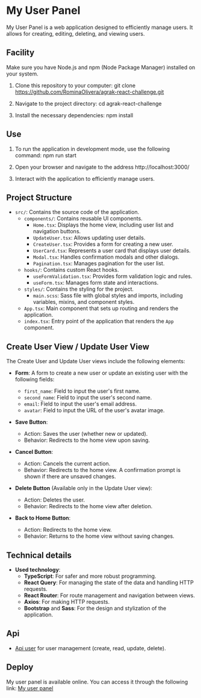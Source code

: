# My User Panel

My User Panel is a web application designed to efficiently manage users. It allows for creating, editing, deleting, and viewing users.


## Facility

Make sure you have Node.js and npm (Node Package Manager) installed on your system.

1. Clone this repository to your computer:
   git clone https://github.com/RominaOlivera/agrak-react-challenge.git

2. Navigate to the project directory:
   cd agrak-react-challenge

3. Install the necessary dependencies:
   npm install

## Use

1. To run the application in development mode, use the following command:
   npm run start

2. Open your browser and navigate to the address http://localhost:3000/

3. Interact with the application to efficiently manage users.

## Project Structure

- `src/`: Contains the source code of the application.
  - `components/`: Contains reusable UI components.
    - `Home.tsx`: Displays the home view, including user list and navigation buttons.
    - `UpdateUser.tsx`: Allows updating user details.
    - `CreateUser.tsx`: Provides a form for creating a new user.
    - `UserCard.tsx`: Represents a user card that displays user details.
    - `Modal.tsx`: Handles confirmation modals and other dialogs.
    - `Pagination.tsx`: Manages pagination for the user list.
  - `hooks/`: Contains custom React hooks.
    - `useFormValidation.tsx`: Provides form validation logic and rules.
    - `useForm.tsx`: Manages form state and interactions.
  - `styles/`: Contains the styling for the project.
    - `main.scss`: Sass file with global styles and imports, including variables, mixins, and component styles.
  - `App.tsx`: Main component that sets up routing and renders the application.
  - `index.tsx`: Entry point of the application that renders the `App` component.


## Create User View / Update User View

The Create User and Update User views include the following elements:

- **Form**: A form to create a new user or update an existing user with the following fields:
  - `first_name`: Field to input the user's first name.
  - `second_name`: Field to input the user's second name.
  - `email`: Field to input the user's email address.
  - `avatar`: Field to input the URL of the user's avatar image.

- **Save Button**: 
  - Action: Saves the user (whether new or updated).
  - Behavior: Redirects to the home view upon saving.

- **Cancel Button**: 
  - Action: Cancels the current action.
  - Behavior: Redirects to the home view. A confirmation prompt is shown if there are unsaved changes.

- **Delete Button** (Available only in the Update User view):
  - Action: Deletes the user.
  - Behavior: Redirects to the home view after deletion.

- **Back to Home Button**:
  - Action: Redirects to the home view.
  - Behavior: Returns to the home view without saving changes.

## Technical details

- **Used technology**:
  - **TypeScript**: For safer and more robust programming.
  - **React Query**: For managing the state of the data and handling HTTP requests.
  - **React Router**: For route management and navigation between views.
  - **Axios**: For making HTTP requests.
  - **Bootstrap** and **Sass**: For the design and stylization of the application.


## Api

  - [Api user](https://635017b9df22c2af7b630c3e.mockapi.io/api/v1/users) for user management (create, read, update, delete).



## Deploy
My user panel is available online. You can access it through the following link: [My user panel](https://myuserpanel.vercel.app/)


